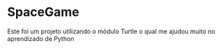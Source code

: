# SpaceGame
Este foi um projeto utilizando o módulo Turtle o qual me ajudou muito no aprendizado de Python
